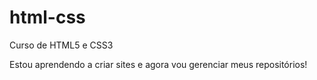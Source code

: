 # html-css
 Curso de HTML5 e CSS3


 Estou aprendendo a criar sites e agora vou gerenciar meus repositórios!

